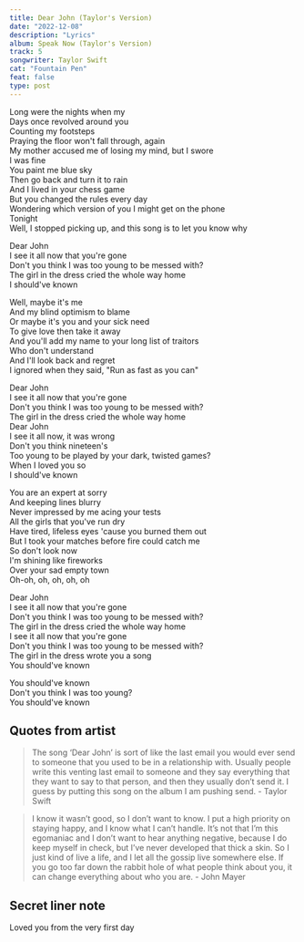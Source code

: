 ```yaml
---
title: Dear John (Taylor's Version)
date: "2022-12-08"
description: "Lyrics"
album: Speak Now (Taylor's Version)
track: 5
songwriter: Taylor Swift
cat: "Fountain Pen"
feat: false
type: post
---
```


<p className="verse-one">
Long were the nights when my <br />
Days once revolved around you <br />
Counting my footsteps <br />
Praying the floor won't fall through, again <br />
My mother accused me of losing my mind, but I swore <br />
I was fine <br />
You paint me blue sky <br />
Then go back and turn it to rain <br />
And I lived in your chess game <br />
But you changed the rules every day <br />
Wondering which version of you I might get on the phone <br />
Tonight <br />
Well, I stopped picking up, and this song is to let you know why <br />
</p>
<p className="chorus">
Dear John <br />
I see it all now that you're gone <br />
Don't you think I was too young to be messed with? <br />
The girl in the dress cried the whole way home <br />
I should've known <br />
</p>
<p className="verse-two">
Well, maybe it's me <br />
And my blind optimism to blame <br />
Or maybe it's you and your sick need <br />
To give love then take it away <br />
And you'll add my name to your long list of traitors <br />
Who don't understand <br />
And I'll look back and regret <br />
I ignored when they said, "Run as fast as you can" <br />
</p>
<p className="chorus">
Dear John <br />
I see it all now that you're gone <br />
Don't you think I was too young to be messed with? <br />
The girl in the dress cried the whole way home <br />
Dear John <br />
I see it all now, it was wrong <br />
Don't you think nineteen's <br />
Too young to be played by your dark, twisted games? <br />
When I loved you so <br />
I should've known <br />
</p>
<p className="bridge">
You are an expert at sorry <br />
And keeping lines blurry <br />
Never impressed by me acing your tests <br />
All the girls that you've run dry <br />
Have tired, lifeless eyes 'cause you burned them out <br />
But I took your matches before fire could catch me <br />
So don't look now <br />
I'm shining like fireworks <br />
Over your sad empty town <br />
Oh-oh, oh, oh, oh, oh <br />
</p>
<p className="chorus">
Dear John <br />
I see it all now that you're gone <br />
Don't you think I was too young to be messed with? <br />
The girl in the dress cried the whole way home <br />
I see it all now that you're gone <br />
Don't you think I was too young to be messed with? <br />
The girl in the dress wrote you a song <br />
You should've known <br />
</p>
<p className="outro">
You should've known <br />
Don't you think I was too young? <br />
You should've known <br />
</p>

## Quotes from artist

<blockquote>
The song ‘Dear John’ is sort of like the last email you would ever send to someone that you used to be in a relationship with. Usually people write this venting last email to someone and they say everything that they want to say to that person, and then they usually don’t send it. I guess by putting this song on the album I am pushing send.
- Taylor Swift
</blockquote>

<blockquote>
I know it wasn’t good, so I don’t want to know. I put a high priority on staying happy, and I know what I can’t handle. It’s not that I’m this egomaniac and I don’t want to hear anything negative, because I do keep myself in check, but I’ve never developed that thick a skin. So I just kind of live a life, and I let all the gossip live somewhere else. If you go too far down the rabbit hole of what people think about you, it can change everything about who you are. - John Mayer
</blockquote>

## Secret liner note

Loved you from the very first day

